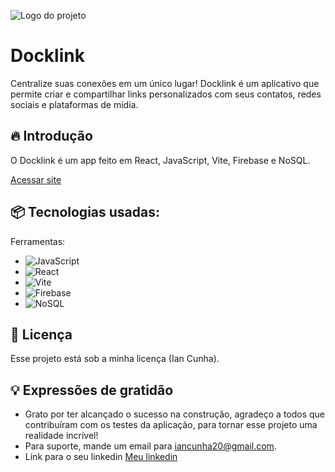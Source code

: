 ![Logo do projeto](https://docklink.vercel.app/assets/logo-aAGSvuuS.svg)

# Docklink
Centralize suas conexões em um único lugar! Docklink é um aplicativo que permite criar e compartilhar links personalizados com seus contatos, redes sociais e plataformas de mídia.

## 🔥 Introdução
O Docklink é um app feito em React, JavaScript, Vite, Firebase e NoSQL.

[Acessar site](https://docklink.vercel.app/)

## 📦 Tecnologias usadas:

Ferramentas:
* ![JavaScript](https://img.shields.io/badge/javascript-%23323330.svg?style=for-the-badge&logo=javascript&logoColor=%23F7DF1E)
* ![React](https://img.shields.io/badge/react-%2320232a.svg?style=for-the-badge&logo=react&logoColor=%2361DAFB)
* ![Vite](https://img.shields.io/badge/vite-%23646CFF.svg?style=for-the-badge&logo=vite&logoColor=white)
* ![Firebase](https://img.shields.io/badge/Firebase-039BE5?style=for-the-badge&logo=Firebase&logoColor=white)
* ![NoSQL](https://img.shields.io/badge/nosql-%2320232a.svg?style=for-the-badge&logo=nosql&logoColor=white)

## 📄 Licença

Esse projeto está sob a minha licença (Ian Cunha).

## 💡 Expressões de gratidão

* Grato por ter alcançado o sucesso na construção, agradeço a todos que contribuíram com os testes da aplicação, para tornar esse projeto uma realidade incrível!
* Para suporte, mande um email para iancunha20@gmail.com.
* Link para o seu linkedin [Meu linkedin](https://www.linkedin.com/in/iancunha/)
